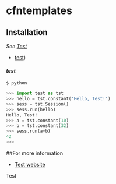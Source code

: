 # cfntemplates

## Installation
*See [Test](test/test.md)*

* [test](https://test))

#### *test*
```shell
$ python
```
```python
>>> import test as tst
>>> hello = tst.constant('Hello, Test!')
>>> sess = tst.Session()
>>> sess.run(hello)
Hello, Test!
>>> a = tst.constant(10)
>>> b = tst.constant(32)
>>> sess.run(a+b)
42
>>>
```

##For more information

* [Test website](http://test)

Test
